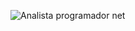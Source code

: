 ![Analista programador  net](https://user-images.githubusercontent.com/101843376/188549884-f2aa9635-a203-4e8c-a893-8e146975e0cd.png)



<!--
**DarioDidier/DarioDidier** is a ✨ _special_ ✨ repository because its `README.md` (this file) appears on your GitHub profile.

Here are some ideas to get you started:

- 🔭 I’m currently working on ...
- 🌱 I’m currently learning ...
- 👯 I’m looking to collaborate on ...
- 🤔 I’m looking for help with ...
- 💬 Ask me about ...
- 📫 How to reach me: ...
- 😄 Pronouns: ...
- ⚡ Fun fact: ...
-->
